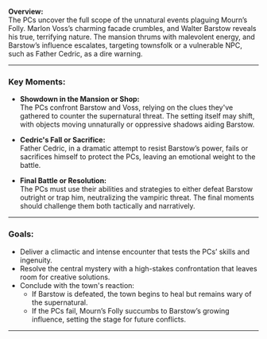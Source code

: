

**Overview:**  
The PCs uncover the full scope of the unnatural events plaguing Mourn’s Folly. Marlon Voss’s charming facade crumbles, and Walter Barstow reveals his true, terrifying nature. The mansion thrums with malevolent energy, and Barstow’s influence escalates, targeting townsfolk or a vulnerable NPC, such as Father Cedric, as a dire warning.

---

### Key Moments:

- **Showdown in the Mansion or Shop:**  
  The PCs confront Barstow and Voss, relying on the clues they've gathered to counter the supernatural threat. The setting itself may shift, with objects moving unnaturally or oppressive shadows aiding Barstow.

- **Cedric's Fall or Sacrifice:**  
  Father Cedric, in a dramatic attempt to resist Barstow’s power, fails or sacrifices himself to protect the PCs, leaving an emotional weight to the battle.

- **Final Battle or Resolution:**  
  The PCs must use their abilities and strategies to either defeat Barstow outright or trap him, neutralizing the vampiric threat. The final moments should challenge them both tactically and narratively.

---

### Goals:

- Deliver a climactic and intense encounter that tests the PCs’ skills and ingenuity.
- Resolve the central mystery with a high-stakes confrontation that leaves room for creative solutions.
- Conclude with the town's reaction:
  - If Barstow is defeated, the town begins to heal but remains wary of the supernatural.
  - If the PCs fail, Mourn’s Folly succumbs to Barstow’s growing influence, setting the stage for future conflicts.

---
